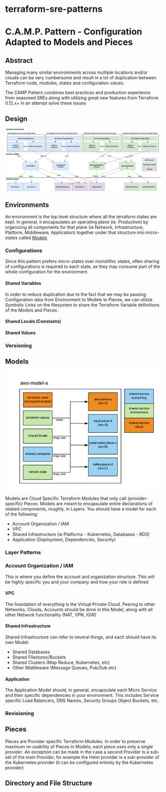 # terraform-sre-patterns

# C.A.M.P. Pattern - Configuration Adapted to Models and Pieces

## Abstract

Managing many similar environments across multiple locations and/or clouds can be very cumbersome and result 
in a lot of duplication between Terraform code, modules, states and configuration values.
   
The CAMP Pattern combines best practices and production experience from seasoned
SREs along with utilizing great new features from Terraform 0.12.x+ in an attempt solve these issues

## Design

![CAMP Pattern](CAMP%20Pattern.png)

## Environments

An environment is the top level structure where all the terraform states are kept.  In general, it encapsulates an 
operating plane (ie. Production) by organizing all components for that plane (ie Network, Infrastructure, Platform, 
Middleware, Application) together under that structure into micro-states called [Models](#Models)

### Configurations


Since this pattern prefers micro-states over monolithic states, often sharing of configurations is required
to each state, as they may consume part of the whole configuration for the environment.  

#### Shared Variables

In order to reduce duplication due to the fact that we may be passing Configuration data
from Environment to Models to Pieces, we can utilize Symbolic Links on the filesystem to share 
the Terraform Variable definitions of the Models and Pieces. 

#### Shared Locals (Constants)

#### Shared Values


### Versioning

## Models

![Model](Model%20Focus.png)


Models are Cloud Specific Terraform Modules that only call (provider-specific) Pieces.  Models are meant
to encapsulate entire declarations of related components, roughly, in Layers.  You should have a model for each of the following:

- Account Organization / IAM
- VPC
- Shared Infrastructure (ie Platforms - Kubernetes, Databases - RDS)
- Application (Deployment, Dependencies, Security)

### Layer Patterns

### Account Organization / IAM

This is where you define the account and organization structure.  This will be highly specific you and your 
company and how your role is defined

#### VPC

The foundation of everything is the Virtual Private Cloud.  Peering to other Networks, Clouds, Accounts
should be done in this Model, along with all other Network functionality (NAT, VPN, IGW)

#### Shared Infrastructure

Shared Infrastructure can refer to several things, and each should have its own Model:

- Shared Databases
- Shared Filestores/Buckets
- Shared Clusters (Map Reduce, Kubernetes, etc)
- Other Middleware (Message Queues, Pub/Sub etc)

#### Application

The Application Model should, in general, encapsulate each Micro Service and their specific dependencies
in your environment.  This includes Service specific Load Balancers, DNS Names, Security Groups
Object Buckets, etc.

### Revisioning

## Pieces

Pieces are Provider specific Terraform Modules. In order to preserve maximum re-usability
of Pieces in Models, each piece uses only a _single provider_.  An exception can be made in the case
a second Provider is a sub-set of the main Provider, for example the Helm provider is a sub-provider
of the Kubernetes provider (it can be configured entirely by the Kubernetes provider)

## Directory and File Structure